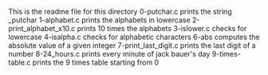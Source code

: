 This is the readme file for this directory
0-putchar.c prints the string _putchar
1-alphabet.c prints the alphabets in lowercase
2-print_alphabet_x10.c prints 10 times the alphabets
3-islower.c checks for lowercase
4-isalpha.c checks for alphabetic characters
6-abs computes the absolute value of a given integer
7-print_last_digit.c prints the last digit of a number
8-24_hours.c prints every minute of jack bauer's day
9-times-table.c prints the 9 times table starting from 0
